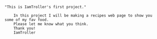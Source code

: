     "This is IamTroller's first project."

        In this project I will be making a recipes web page to show you some of my fav food.
        Please let me know what you think.
        Thank you!
        IamTroller